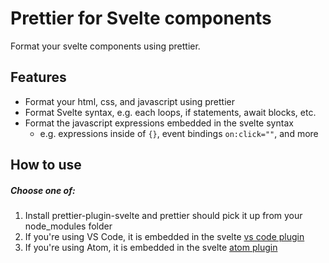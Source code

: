 # Prettier for Svelte components

Format your svelte components using prettier.

## Features

-   Format your html, css, and javascript using prettier
-   Format Svelte syntax, e.g. each loops, if statements, await blocks, etc.
-   Format the javascript expressions embedded in the svelte syntax
    -   e.g. expressions inside of `{}`, event bindings `on:click=""`, and more

## How to use

##### Choose one of:

1.  Install prettier-plugin-svelte and prettier should pick it up from your node_modules folder
1.  If you're using VS Code, it is embedded in the svelte [vs code plugin](https://github.com/UnwrittenFun/svelte-vscode)
1.  If you're using Atom, it is embedded in the svelte [atom plugin](https://github.com/UnwrittenFun/svelte-atom)
